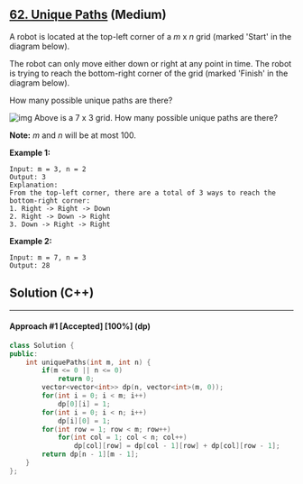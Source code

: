 ## [62. Unique Paths](https://leetcode.com/problems/unique-paths/) (Medium)

A robot is located at the top-left corner of a *m* x *n* grid (marked 'Start' in the diagram below).

The robot can only move either down or right at any point in time. The robot is trying to reach the bottom-right corner of the grid (marked 'Finish' in the diagram below).

How many possible unique paths are there?

![img](https://assets.leetcode.com/uploads/2018/10/22/robot_maze.png)
Above is a 7 x 3 grid. How many possible unique paths are there?

**Note:** *m* and *n* will be at most 100.

**Example 1:**

```
Input: m = 3, n = 2
Output: 3
Explanation:
From the top-left corner, there are a total of 3 ways to reach the bottom-right corner:
1. Right -> Right -> Down
2. Right -> Down -> Right
3. Down -> Right -> Right
```

**Example 2:**

```
Input: m = 7, n = 3
Output: 28
```

## Solution (C++)

---

#### Approach #1  [Accepted] [100%] (dp)

```c++
class Solution {
public:
    int uniquePaths(int m, int n) {
        if(m <= 0 || n <= 0)
            return 0;
        vector<vector<int>> dp(n, vector<int>(m, 0));
        for(int i = 0; i < m; i++)
            dp[0][i] = 1;
        for(int i = 0; i < n; i++)
            dp[i][0] = 1;
        for(int row = 1; row < m; row++)
            for(int col = 1; col < n; col++)
                dp[col][row] = dp[col - 1][row] + dp[col][row - 1];
        return dp[n - 1][m - 1];
    }
};
```

